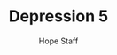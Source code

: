 ---
image: /assets/img/kl/kl_depression_5.png
title: Depression 5
number: 5
categories:
  - Meditations
  - Health
  - Depression
author: Hope Staff
notes: Depression 5
embed: >-
  EMBED_GOES_HERE
transcript: >-
  SOME LINES OF TEXT START HERE
---